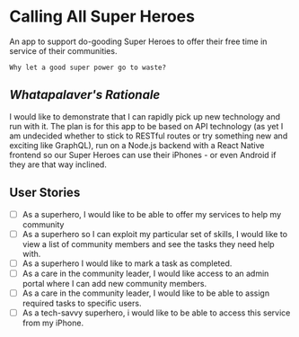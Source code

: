 Calling All Super Heroes
========

An app to support do-gooding Super Heroes to offer their free time in service of their communities.  

`Why let a good super power go to waste?`

*Whatapalaver's Rationale* 
----- 
I would like to demonstrate that I can rapidly pick up new technology and run with it. The plan is for this app to be based on API technology (as yet I am undecided whether to stick to RESTful routes or try something new and exciting like GraphQL), run on a Node.js backend with a React Native frontend so our Super Heroes can use their iPhones - or even Android if they are that way inclined.

User Stories
-----

- [ ] As a superhero, I would like to be able to offer my services to help my community
- [ ] As a superhero so I can exploit my particular set of skills, I would like to view a list of community members and see the tasks they need help with.
- [ ] As a superhero I would like to mark a task as completed.
- [ ] As a care in the community leader, I would like access to an admin portal where I can add new community members.
- [ ] As a care in the community leader, I would like to be able to assign required tasks to specific users.
- [ ] As a tech-savvy superhero, i would like to be able to access this service from my iPhone.
